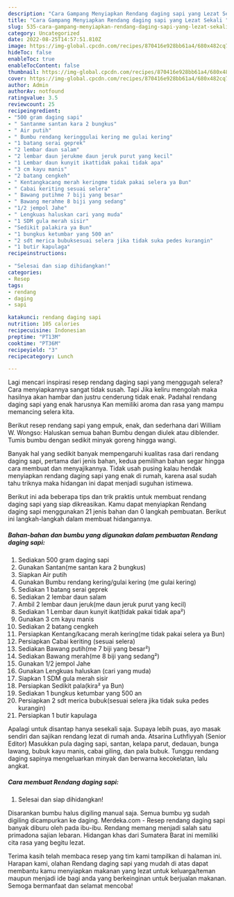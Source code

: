 ```yaml
---
description: "Cara Gampang Menyiapkan Rendang daging sapi yang Lezat Sekali "
title: "Cara Gampang Menyiapkan Rendang daging sapi yang Lezat Sekali "
slug: 535-cara-gampang-menyiapkan-rendang-daging-sapi-yang-lezat-sekali
category: Uncategorized
date: 2022-08-25T14:57:51.810Z
image: https://img-global.cpcdn.com/recipes/870416e928bb61a4/680x482cq70/rendang-daging-sapi-foto-resep-utama.jpg
hideToc: false
enableToc: true
enableTocContent: false
thumbnail: https://img-global.cpcdn.com/recipes/870416e928bb61a4/680x482cq70/rendang-daging-sapi-foto-resep-utama.jpg
cover: https://img-global.cpcdn.com/recipes/870416e928bb61a4/680x482cq70/rendang-daging-sapi-foto-resep-utama.jpg
author: Admin
authorAv: notfound
ratingvalue: 3.5
reviewcount: 25
recipeingredient:
- "500 gram daging sapi"
- " Santanme santan kara 2 bungkus"
- " Air putih"
- " Bumbu rendang keringgulai kering me gulai kering"
- "1 batang serai geprek"
- "2 lembar daun salam"
- "2 lembar daun jerukme daun jeruk purut yang kecil"
- "1 Lembar daun kunyit ikattidak pakai tidak apa"
- "3 cm kayu manis"
- "2 batang cengkeh"
- " Kentangkacang merah keringme tidak pakai selera ya Bun"
- " Cabai keriting sesuai selera"
- " Bawang putihme 7 biji yang besar"
- " Bawang merahme 8 biji yang sedang"
- "1/2 jempol Jahe"
- " Lengkuas haluskan cari yang muda"
- "1 SDM gula merah sisir"
- "Sedikit palakira ya Bun"
- "1 bungkus ketumbar yang 500 an"
- "2 sdt merica bubuksesuai selera jika tidak suka pedes kurangin"
- "1 butir kapulaga"
recipeinstructions:

- "Selesai dan siap dihidangkan!"
categories:
- Resep
tags:
- rendang
- daging
- sapi

katakunci: rendang daging sapi 
nutrition: 105 calories
recipecuisine: Indonesian
preptime: "PT13M"
cooktime: "PT36M"
recipeyield: "3"
recipecategory: Lunch

---
```



Lagi mencari inspirasi resep rendang daging sapi yang menggugah selera? Cara menyiapkannya sangat tidak susah. Tapi Jika keliru mengolah maka hasilnya akan hambar dan justru cenderung tidak enak. Padahal rendang daging sapi yang enak harusnya Kan memiliki aroma dan rasa yang mampu memancing selera kita.


Berikut resep rendang sapi yang empuk, enak, dan sederhana dari William W. Wongso: Haluskan semua bahan Bumbu dengan diulek atau diblender. Tumis bumbu dengan sedikit minyak goreng hingga wangi.

Banyak hal yang sedikit banyak mempengaruhi kualitas rasa dari rendang daging sapi, pertama dari jenis bahan, kedua pemilihan bahan segar hingga cara membuat dan menyajikannya. Tidak usah pusing kalau hendak menyiapkan rendang daging sapi yang enak di rumah, karena asal sudah tahu triknya maka hidangan ini dapat menjadi suguhan istimewa.


Berikut ini ada beberapa tips dan trik praktis untuk membuat rendang daging sapi yang siap dikreasikan. Kamu dapat menyiapkan Rendang daging sapi menggunakan 21 jenis bahan dan 0 langkah pembuatan. Berikut ini langkah-langkah dalam membuat hidangannya.

<!--inarticleads1-->

##### Bahan-bahan dan bumbu yang digunakan dalam pembuatan Rendang daging sapi:

1. Sediakan 500 gram daging sapi
1. Gunakan  Santan(me santan kara 2 bungkus)
1. Siapkan  Air putih
1. Gunakan  Bumbu rendang kering/gulai kering (me gulai kering)
1. Sediakan 1 batang serai geprek
1. Sediakan 2 lembar daun salam
1. Ambil 2 lembar daun jeruk(me daun jeruk purut yang kecil)
1. Sediakan 1 Lembar daun kunyit ikat(tidak pakai tidak apa²)
1. Gunakan 3 cm kayu manis
1. Sediakan 2 batang cengkeh
1. Persiapkan  Kentang/kacang merah kering(me tidak pakai selera ya Bun)
1. Persiapkan  Cabai keriting (sesuai selera)
1. Sediakan  Bawang putih(me 7 biji yang besar²)
1. Sediakan  Bawang merah(me 8 biji yang sedang²)
1. Gunakan 1/2 jempol Jahe
1. Gunakan  Lengkuas haluskan (cari yang muda)
1. Siapkan 1 SDM gula merah sisir
1. Persiapkan Sedikit pala(kira² ya Bun)
1. Sediakan 1 bungkus ketumbar yang 500 an
1. Persiapkan 2 sdt merica bubuk(sesuai selera jika tidak suka pedes kurangin)
1. Persiapkan 1 butir kapulaga


Apalagi untuk disantap hanya sesekali saja. Supaya lebih puas, ayo masak sendiri dan sajikan rendang lezat di rumah anda. Atsarina Luthfiyyah (Senior Editor) Masukkan pula daging sapi, santan, kelapa parut, dedauan, bunga lawang, bubuk kayu manis, cabai giling, dan pala bubuk. Tunggu rendang daging sapinya mengeluarkan minyak dan berwarna kecokelatan, lalu angkat. 

<!--inarticleads2-->

##### Cara membuat Rendang daging sapi:


1. Selesai dan siap dihidangkan!

Disarankan bumbu halus digiling manual saja. Semua bumbu yg sudah digiling dicampurkan ke daging. Merdeka.com - Resep rendang daging sapi banyak diburu oleh pada ibu-ibu. Rendang memang menjadi salah satu primadona sajian lebaran. Hidangan khas dari Sumatera Barat ini memiliki cita rasa yang begitu lezat. 

Terima kasih telah membaca resep yang tim kami tampilkan di halaman ini. Harapan kami, olahan Rendang daging sapi yang mudah di atas dapat membantu kamu menyiapkan makanan yang lezat untuk keluarga/teman maupun menjadi ide bagi anda yang berkeinginan untuk berjualan makanan. Semoga bermanfaat dan selamat mencoba!
